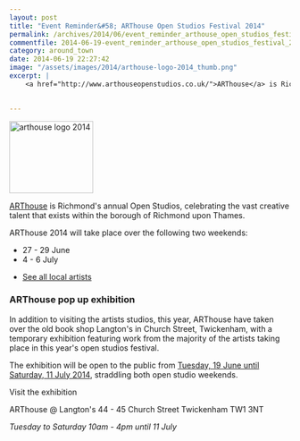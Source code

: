 ```yaml
---
layout: post
title: "Event Reminder&#58; ARThouse Open Studios Festival 2014"
permalink: /archives/2014/06/event_reminder_arthouse_open_studios_festival_2014.html
commentfile: 2014-06-19-event_reminder_arthouse_open_studios_festival_2014
category: around_town
date: 2014-06-19 22:27:42
image: "/assets/images/2014/arthouse-logo-2014_thumb.png"
excerpt: |
    <a href="http://www.arthouseopenstudios.co.uk/">ARThouse</a> is Richmond's annual Open Studios, celebrating the vast creative talent that exists within the borough of Richmond upon Thames.
    

---
```


<a href="/assets/images/2014/arthouse-logo-2014.png" title="See larger version of - arthouse logo 2014"><img src="/assets/images/2014/arthouse-logo-2014_thumb.png" width="150" height="129" alt="arthouse logo 2014" class=" right" /></a>

[ARThouse](http://www.arthouseopenstudios.co.uk/) is Richmond's annual Open Studios, celebrating the vast creative talent that exists within the borough of Richmond upon Thames.

ARThouse 2014 will take place over the following two weekends:

-   27 - 29 June
-   4 - 6 July

<!-- -->

-   [See all local artists](/directory/art/201006031129)

### ARThouse pop up exhibition

In addition to visiting the artists studios, this year, ARThouse have taken over the old book shop Langton's in Church Street, Twickenham, with a temporary exhibition featuring work from the majority of the artists taking place in this year's open studios festival.

The exhibition will be open to the public from [Tuesday, 19 June until Saturday, 11 July 2014](/event/exhibition/200705144507), straddling both open studio weekends.

Visit the exhibition

ARThouse @ Langton's
44 - 45 Church Street
Twickenham
TW1 3NT

*Tuesday to Saturday 10am - 4pm until 11 July*
